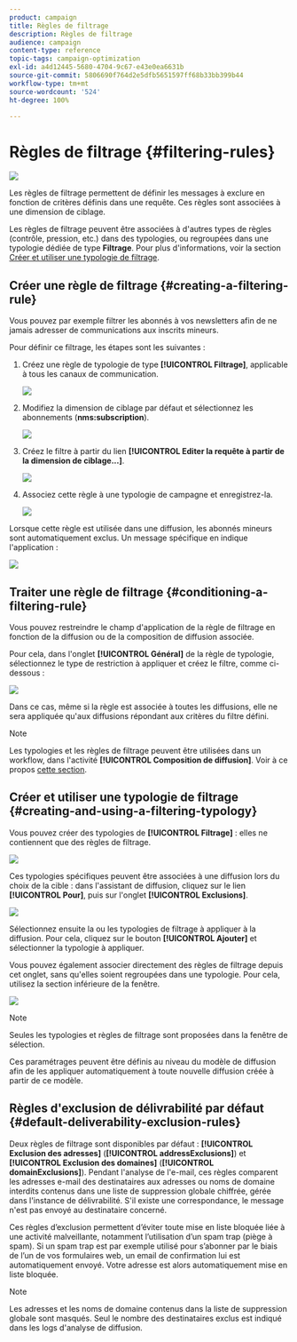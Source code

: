 ```yaml
---
product: campaign
title: Règles de filtrage
description: Règles de filtrage
audience: campaign
content-type: reference
topic-tags: campaign-optimization
exl-id: a4d12445-5680-4704-9c67-e43e0ea6631b
source-git-commit: 5806690f764d2e5dfb5651597ff68b33bb399b44
workflow-type: tm+mt
source-wordcount: '524'
ht-degree: 100%

---
```


# Règles de filtrage {#filtering-rules}

![](../../assets/common.svg)

Les règles de filtrage permettent de définir les messages à exclure en fonction de critères définis dans une requête. Ces règles sont associées à une dimension de ciblage.

Les règles de filtrage peuvent être associées à d&#39;autres types de règles (contrôle, pression, etc.) dans des typologies, ou regroupées dans une typologie dédiée de type **Filtrage**. Pour plus d&#39;informations, voir la section [Créer et utiliser une typologie de filtrage](#creating-and-using-a-filtering-typology).

## Créer une règle de filtrage      {#creating-a-filtering-rule}

Vous pouvez par exemple filtrer les abonnés à vos newsletters afin de ne jamais adresser de communications aux inscrits mineurs.

Pour définir ce filtrage, les étapes sont les suivantes :

1. Créez une règle de typologie de type **[!UICONTROL Filtrage]**, applicable à tous les canaux de communication.

   ![](assets/campaign_opt_create_filter_01.png)

1. Modifiez la dimension de ciblage par défaut et sélectionnez les abonnements (**nms:subscription**).

   ![](assets/campaign_opt_create_filter_02.png)

1. Créez le filtre à partir du lien **[!UICONTROL Editer la requête à partir de la dimension de ciblage...]**.

   ![](assets/campaign_opt_create_filter_03.png)

1. Associez cette règle à une typologie de campagne et enregistrez-la.

   ![](assets/campaign_opt_create_filter_04.png)

Lorsque cette règle est utilisée dans une diffusion, les abonnés mineurs sont automatiquement exclus. Un message spécifique en indique l&#39;application :

![](assets/campaign_opt_create_filter_05.png)

## Traiter une règle de filtrage {#conditioning-a-filtering-rule}

Vous pouvez restreindre le champ d&#39;application de la règle de filtrage en fonction de la diffusion ou de la composition de diffusion associée.

Pour cela, dans l&#39;onglet **[!UICONTROL Général]** de la règle de typologie, sélectionnez le type de restriction à appliquer et créez le filtre, comme ci-dessous :

![](assets/campaign_opt_create_filter_06.png)

Dans ce cas, même si la règle est associée à toutes les diffusions, elle ne sera appliquée qu&#39;aux diffusions répondant aux critères du filtre défini.

>[!NOTE]
>
>Les typologies et les règles de filtrage peuvent être utilisées dans un workflow, dans l&#39;activité **[!UICONTROL Composition de diffusion]**. Voir à ce propos [cette section](../../workflow/using/delivery-outline.md).

## Créer et utiliser une typologie de filtrage {#creating-and-using-a-filtering-typology}

Vous pouvez créer des typologies de **[!UICONTROL Filtrage]** : elles ne contiennent que des règles de filtrage.

![](assets/campaign_opt_create_typo_filtering.png)

Ces typologies spécifiques peuvent être associées à une diffusion lors du choix de la cible : dans l&#39;assistant de diffusion, cliquez sur le lien **[!UICONTROL Pour]**, puis sur l&#39;onglet **[!UICONTROL Exclusions]**.

![](assets/campaign_opt_apply_typo_filtering.png)

Sélectionnez ensuite la ou les typologies de filtrage à appliquer à la diffusion. Pour cela, cliquez sur le bouton **[!UICONTROL Ajouter]** et sélectionner la typologie à appliquer.

Vous pouvez également associer directement des règles de filtrage depuis cet onglet, sans qu&#39;elles soient regroupées dans une typologie. Pour cela, utilisez la section inférieure de la fenêtre.

![](assets/campaign_opt_select_typo_filtering.png)

>[!NOTE]
>
>Seules les typologies et règles de filtrage sont proposées dans la fenêtre de sélection.
>
>Ces paramétrages peuvent être définis au niveau du modèle de diffusion afin de les appliquer automatiquement à toute nouvelle diffusion créée à partir de ce modèle.

## Règles d&#39;exclusion de délivrabilité par défaut      {#default-deliverability-exclusion-rules}

Deux règles de filtrage sont disponibles par défaut : **[!UICONTROL Exclusion des adresses]** (**[!UICONTROL addressExclusions]**) et **[!UICONTROL Exclusion des domaines]** (**[!UICONTROL domainExclusions]**). Pendant l&#39;analyse de l&#39;e-mail, ces règles comparent les adresses e-mail des destinataires aux adresses ou noms de domaine interdits contenus dans une liste de suppression globale chiffrée, gérée dans l&#39;instance de délivrabilité. S&#39;il existe une correspondance, le message n&#39;est pas envoyé au destinataire concerné.

Ces règles d’exclusion permettent d’éviter toute mise en liste bloquée liée à une activité malveillante, notamment l’utilisation d’un spam trap (piège à spam). Si un spam trap est par exemple utilisé pour s’abonner par le biais de l’un de vos formulaires web, un email de confirmation lui est automatiquement envoyé. Votre adresse est alors automatiquement mise en liste bloquée.

>[!NOTE]
>
>Les adresses et les noms de domaine contenus dans la liste de suppression globale sont masqués. Seul le nombre des destinataires exclus est indiqué dans les logs d&#39;analyse de diffusion.
